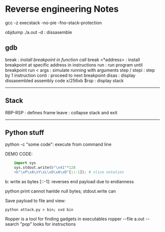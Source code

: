 # Reverse engineering Notes


gcc -z execstack -no-pie -fno-stack-protection

objdump ./a.out -d : dissasemble


##	gdb

break <funcname>   : _install breakpoint in function call_
break <*address>   : install breakpoint at specific address in instructions
run                : run program until breakpoint
run < args		   : simulate running with arguments
step / stepi       : step by 1 instruction
conti			   : proceed to next breakpoint
disas              : display dissasembled assembly code
x/256xb $rsp 	   : display stack

-------------------------------------------------------

##	Stack

RBP-RSP            : defines frame 
leave			   : collapse stack and exit

-------------------------------------------------------
## Python stuff

python -c "some code": execute from command line

DEMO CODE:
```python
	import sys
	sys.stdout.write(b"\x41"*128
	+b"\xP\xA\xY\xL\xO\xA\xD"[::-1]); # slice notation 
```
b: write as bytes
[::-1]: reverses end payload due to endianness

python print cannot hanlde null bytes; stdout.write can

Save payload to file and view:

	python attack.py > bin; xxd bin

Ropper is a tool for finding gadgets in executables
ropper --file a.out --search "pop"
looks for instructions


